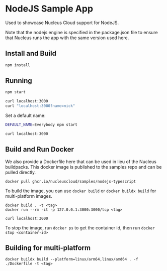 # NodeJS Sample App

Used to showcase Nucleus Cloud support for NodeJS.

Note that the nodejs engine is specified in the package.json file to ensure that Nucleus
runs the app with the same version used here.

## Install and Build

```sh
npm install
```

## Running

```sh
npm start

curl localhost:3000
curl "localhost:3000?name=nick"
```

Set a default name:

```sh
DEFAULT_NAME=Everybody npm start

curl localhost:3000
```

## Build and Run Docker
We also provide a Dockerfile here that can be used in lieu of the Nucleus buildpacks.
This docker image is published to the samples repo and can be pulled directly.

```
docker pull ghcr.io/nucleuscloud/samples/nodejs-typescript
```

To build the image, you can use `docker build` or `docker buildx build` for multi-platform images.

```
docker build . -t <tag>
docker run --rm -it -p 127.0.0.1:3000:3000/tcp <tag>

curl localhost:3000
```

To stop the image, run `docker ps` to get the container id, then run `docker stop <container-id>`

## Building for multi-platform

```
docker buildx build --platform=linux/arm64,linux/amd64 . -f ./Dockerfile -t <tag>
```
